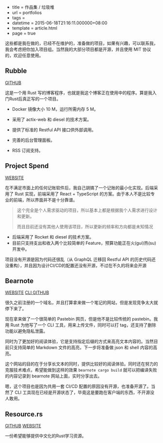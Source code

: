  - title = 作品集 / 垃圾堆
 - url = portfolios
 - tags = 
 - datetime = 2015-06-18T21:16:11.000000+08:00
 - template = article.html
 - page = true

这些都是我在做的，已经不在维护的，准备做的项目，如果有兴趣，可以联系我，我会考虑把你加入项目组。当然我的大部分项目都是开源，并且使用 MIT 协议的，欢迎任意使用。

<!--more-->

## Rubble

[GITHUB](<https://github.com/Kilerd/rubble>)

这是一个用 Rust 写的博客程序，也就是我这个博客正在使用中的程序。算是我入门Rust后真正写的一个项目。

- Docker 镜像大小 10 M，运行所需内存 5 M。

- 采用了 actix-web 和 diesel 的技术方案。
- 提供了标准的 Restful API 接口供外部调用。
- 完善的后台管理面板。
- RSS 订阅支持。



## Project Spend

[WEBSITE](https://spend.kilerd.me/)

在不满足市面上的任何记账软件后，我自己胡搞了一个记账的最小化实现。后端采用了 Rust 实现，前端采用了 React + TypeScript 的方案。由于本人不是比较专业的前端，所以界面并不是十分靠谱。

> 这个完全是个人需求驱动的项目，所以基本上都是根据我个人需求进行设计和更新。
>
> 而且目前还没有其他人使用该项目，所以更新的频率和方向都是未知情况

- 后端采用了 Rocket 和 diesel 的技术方案。
- 目前只支持支出和收入两个比较简单的 Feature，预算功能正在火(gui)热(su)开发中。



项目没有开源是因为代码还很乱（从 GraphQL 迁移回 Restful API 的历史代码还没重构），并且因为设计CI/CD的配置还没有开源，不过在不久的将来会开源



## Bearnote

[WEBSITE](https://www.bearnote.com/)  [CLI GITHUB](<https://github.com/Kilerd/bearnote_cli>)

很久之前注册的一个域名，并且打算拿来做一个笔记的网站，但是发现竞争太大就停下来了。

现在拿来做了一个很简单的 Pastebin 网页，但是他不是比较传统的 pastebin。我用 Rust 为他写了一个 CLI 工具，用来上传文件，同时可以打 tag，还支持了删除功能以避免隐私泄露。

同时为了更加好的阅读体验，它是支持指定后缀的方式来高亮文本内容的。当然目前只支持简单的 Markdown 文件的高亮，下一步将准备做 json 和 shell 内容的高亮。

这个网站的目的在于分享长文本的同时，提供比较好的阅读体验。同时还在努力的克服技术难点，希望能做到这样的效果 `bearnote cargo build` 就可以把编译失败的内容记录到 bearnote 网站上面，实时分享出去。



嗯，这个项目也是因为共用一套 CI/CD 配置的原因没有开源，也准备开源了。当然了 CLI 工具现在已经是开源状态了，毕竟这是要跑在客户端的东西，不开源没人敢用。 



## Resource.rs

[GITHUB](<https://github.com/kilerd/resource>) [WEBSITE](<https://resource.rs/>)

一份希望能够提供中文化的Rust学习资源。
